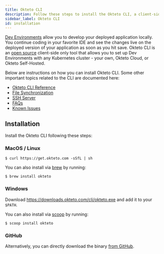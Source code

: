 ```yaml
---
title: Okteto CLI
description: Follow these steps to install the Okteto CLI, a client-side tool that works in any Kubernetes cluster
sidebar_label: Okteto CLI
id: installation
---
```


[Dev Environments](/docs/reference/development-environment) allow you to develop your deployed application locally. You continue coding  in your favorite IDE and see the changes live on the deployed version of your application as soon as you hit save. Okteto CLI is an [open source](https://github.com/okteto/okteto) client-side only tool that allows you to set up Dev Environments with any Kubernetes cluster - your own, Okteto Cloud, or Okteto Self-Hosted.

Below are instructions on how you can install Okteto CLI. Some other important topics related to the CLI are documented here:

- [Okteto CLI Reference](/docs/reference/cli)
- [File Synchronization](/docs/reference/file-synchronization)
- [SSH Server](/docs/reference/ssh-server)
- [FAQs](/docs/reference/faqs)
- [Known Issues](/docs/reference/known-issues)

## Installation

Install the Okteto CLI following these steps:

### MacOS / Linux

```console
$ curl https://get.okteto.com -sSfL | sh
```

You can also install via [brew](https://brew.sh/) by running:

```console
$ brew install okteto
```

### Windows

Download https://downloads.okteto.com/cli/okteto.exe and add it to your `$PATH`.

You can also install via [scoop](https://scoop.sh/) by running:

```console
$ scoop install okteto
```

### GitHub
Alternatively, you can directly download the binary [from GitHub](https://github.com/okteto/okteto/releases).